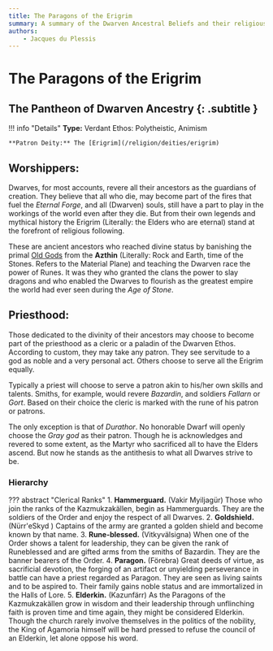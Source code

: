 ```yaml
---
title: The Paragons of the Erigrim
summary: A summary of the Dwarven Ancestral Beliefs and their religious worship.
authors:
    - Jacques du Plessis
---
```

# The Paragons of the Erigrim
## The Pantheon of Dwarven Ancestry {: .subtitle }

!!! info "Details"
    **Type:** Verdant Ethos: Polytheistic, Animism

    **Patron Deity:** The [Erigrim](/religion/deities/erigrim)

## Worshippers:
Dwarves, for most accounts, revere all their ancestors as the guardians of creation.  They believe that all who die, may become part of the fires that fuel the _Eternal Forge_, and all (Dwarven) souls, still have a part to play in the workings of the world even after they die.  But from their own legends and mythical history the Erigrim (Literally: the Elders who are eternal) stand at the forefront of religious following.

These are ancient ancestors who reached divine status by banishing the primal [Old Gods](/religion/deities/dwarf_old_ones) from the **Azthin** (Literally: Rock and Earth, time of the Stones.  Refers to the Material Plane) and teaching the Dwarven race the power of Runes.  It was they who granted the clans the power to slay dragons and who enabled the Dwarves to flourish as the greatest empire the world had ever seen during the _Age of Stone_.

## Priesthood: 
Those dedicated to the divinity of their ancestors may choose to become part of the priesthood as a cleric or a paladin of the Dwarven Ethos. According to custom, they may take any patron.  They see servitude to a god as noble and a very personal act. Others choose to serve all the Erigrim equally.

Typically a priest will choose to serve a patron akin to his/her own skills and talents. Smiths, for example, would revere _Bazardin_, and soldiers _Fallarn_ or _Gort_. Based on their choice the cleric is marked with the rune of his patron or patrons.

The only exception is that of _Durathor_. No honorable Dwarf will openly choose the _Gray god_ as their patron. Though he is acknowledges and revered to some extent, as the Martyr who sacrificed all to have the Elders ascend. But now he stands as the antithesis to what all Dwarves strive to be.

### Hierarchy

??? abstract "Clerical Ranks"
    1. **Hammerguard.** (Vakir Myiljagür) Those who join the ranks of the Kazmukzakällen, begin as Hammerguards.  They are the soldiers of the Order and enjoy the respect of all Dwarves.
    2. **Goldshield.** (Nürr'eSkyd ) Captains of the army are granted a golden shield and become known by that name.
    3. **Rune-blessed.** (Vitkyvälsigna) When one of the Order shows a talent for leadership, they can be given the rank of Runeblessed and are gifted arms from the smiths of Bazardin. They are the banner bearers of the Order.
    4. **Paragon.** (Förebra) Great deeds of virtue, as sacrificial devotion, the forging of an artifact or unyielding perseverance in battle can have a priest regarded as Paragon.  They are seen as living saints and to be aspired to. Their family gains noble status and are immortalized in the Halls of Lore.
    5. **Elderkin.** (Kazunfärr) As the Paragons of the Kazmukzakällen grow in wisdom and their leadership through unflinching faith is proven time and time again, they might be considered Elderkin. Though the church rarely involve themselves in the politics of the nobility, the King of Agamoria himself will be hard pressed to refuse the council of an Elderkin, let alone oppose his word.